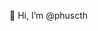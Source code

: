 👋 Hi, I’m @phuscth

<!---
phuscth/phuscth is a ✨ special ✨ repository because its `README.md` (this file) appears on your GitHub profile.
You can click the Preview link to take a look at your changes.
--->
